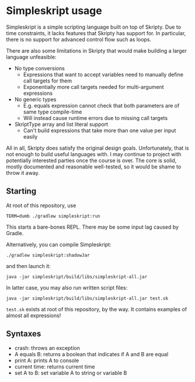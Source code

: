# Simpleskript usage
Simpleskript is a simple scripting language built on top of Skripty. Due to
time constraints, it lacks features that Skripty has support for. In particular,
there is no support for advanced control flow such as loops.

There are also some limitations in Skripty that would make building a larger
language unfeasible:

* No type conversions
  * Expressions that want to accept variables need to manually define
    call targets for them
  * Exponentially more call targets needed for multi-argument expressions
* No generic types
  * E.g. equals expression cannot check that both parameters are of same type
    compile-time
  * Will instead cause runtime errors due to missing call targets
* SkriptType array and list literal support
  * Can't build expressions that take more than one value per input easily

All in all, Skripty does satisfy the original design goals. Unfortunately,
that is not enough to build useful languages with. I may continue to project
with potentially interested parties once the course is over. The core is
solid, mostly documented and reasonable well-tested, so it would be shame to
throw it away.

## Starting
At root of this repository, use
```
TERM=dumb ./gradlew simpleskript:run
```
This starts a bare-bones REPL. There may be some input lag caused by Gradle.

Alternatively, you can compile Simpleskript:
```
./gradlew simpleskript:shadowJar
```
and then launch it:
```
java -jar simpleskript/build/libs/simpleskript-all.jar
```

In latter case, you may also run written script files:
```
java -jar simpleskript/build/libs/simpleskript-all.jar test.sk
```
<code>test.sk</code> exists at root of this repository, by the way.
It contains examples of almost all expressions!

## Syntaxes
* crash: throws an exception
* A equals B: returns a boolean that indicates if A and B are equal
* print A: prints A to console
* current time: returns current time
* set A to B: set variable A to string or variable B